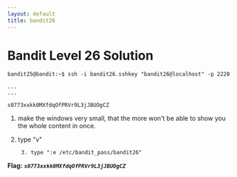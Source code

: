 ```yaml
---
layout: default
title: bandit26
---
```


# Bandit Level 26 Solution

```
bandit25@bandit:~$ ssh -i bandit26.sshkey "bandit26@localhost" -p 2220

...
...

s0773xxkk0MXfdqOfPRVr9L3jJBUOgCZ
```
1. make the windows very small, that the more won't be able to show you the whole
content in once.

2. type "v"

        3. type ":e /etc/bandit_pass/bandit26"


**Flag:** ***`s0773xxkk0MXfdqOfPRVr9L3jJBUOgCZ`*** 


